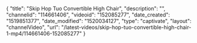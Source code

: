 {
    "title": "Skip Hop Tuo Convertible High Chair",
    "description": "",
    "channelid": "114661406",
    "videoid": "152085277",
    "date_created": "1519851377",
    "date_modified": "1520034127",
    "type": "captivate",
    "layout": "channelVideo",
    "url": "\/latest-videos\/skip-hop-tuo-convertible-high-chair-1-mp4\/114661406-152085277"
}